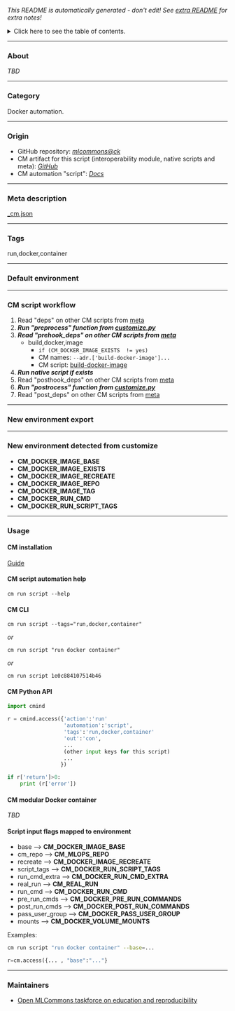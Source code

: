 *This README is automatically generated - don't edit! See [extra README](README-extra.md) for extra notes!*

<details>
<summary>Click here to see the table of contents.</summary>

* [About](#about)
* [Category](#category)
* [Origin](#origin)
* [Meta description](#meta-description)
* [Tags](#tags)
* [Default environment](#default-environment)
* [CM script workflow](#cm-script-workflow)
* [New environment export](#new-environment-export)
* [New environment detected from customize](#new-environment-detected-from-customize)
* [Usage](#usage)
  * [ CM installation](#cm-installation)
  * [ CM script automation help](#cm-script-automation-help)
  * [ CM CLI](#cm-cli)
  * [ CM Python API](#cm-python-api)
  * [ CM modular Docker container](#cm-modular-docker-container)
  * [ Script input flags mapped to environment](#script-input-flags-mapped-to-environment)
* [Maintainers](#maintainers)

</details>

___
### About

*TBD*
___
### Category

Docker automation.
___
### Origin

* GitHub repository: *[mlcommons@ck](https://github.com/mlcommons/ck/tree/master/cm-mlops)*
* CM artifact for this script (interoperability module, native scripts and meta): *[GitHub](https://github.com/mlcommons/ck/tree/master/cm-mlops/script/run-docker-container)*
* CM automation "script": *[Docs](https://github.com/octoml/ck/blob/master/docs/list_of_automations.md#script)*

___
### Meta description
[_cm.json](_cm.json)

___
### Tags
run,docker,container

___
### Default environment

___
### CM script workflow

  1. Read "deps" on other CM scripts from [meta](https://github.com/mlcommons/ck/tree/master/cm-mlops/script/run-docker-container/_cm.json)
  1. ***Run "preprocess" function from [customize.py](https://github.com/mlcommons/ck/tree/master/cm-mlops/script/run-docker-container/customize.py)***
  1. ***Read "prehook_deps" on other CM scripts from [meta](https://github.com/mlcommons/ck/tree/master/cm-mlops/script/run-docker-container/_cm.json)***
     * build,docker,image
       * `if (CM_DOCKER_IMAGE_EXISTS  != yes)`
       * CM names: `--adr.['build-docker-image']...`
       - CM script: [build-docker-image](https://github.com/mlcommons/ck/tree/master/cm-mlops/script/build-docker-image)
  1. ***Run native script if exists***
  1. Read "posthook_deps" on other CM scripts from [meta](https://github.com/mlcommons/ck/tree/master/cm-mlops/script/run-docker-container/_cm.json)
  1. ***Run "postrocess" function from [customize.py](https://github.com/mlcommons/ck/tree/master/cm-mlops/script/run-docker-container/customize.py)***
  1. Read "post_deps" on other CM scripts from [meta](https://github.com/mlcommons/ck/tree/master/cm-mlops/script/run-docker-container/_cm.json)
___
### New environment export

___
### New environment detected from customize

* **CM_DOCKER_IMAGE_BASE**
* **CM_DOCKER_IMAGE_EXISTS**
* **CM_DOCKER_IMAGE_RECREATE**
* **CM_DOCKER_IMAGE_REPO**
* **CM_DOCKER_IMAGE_TAG**
* **CM_DOCKER_RUN_CMD**
* **CM_DOCKER_RUN_SCRIPT_TAGS**
___
### Usage

#### CM installation
[Guide](https://github.com/mlcommons/ck/blob/master/docs/installation.md)

#### CM script automation help
```cm run script --help```

#### CM CLI
`cm run script --tags="run,docker,container"`

*or*

`cm run script "run docker container"`

*or*

`cm run script 1e0c884107514b46`

#### CM Python API

```python
import cmind

r = cmind.access({'action':'run'
                  'automation':'script',
                  'tags':'run,docker,container'
                  'out':'con',
                  ...
                  (other input keys for this script)
                  ...
                 })

if r['return']>0:
    print (r['error'])
```

#### CM modular Docker container
*TBD*

#### Script input flags mapped to environment

* base --> **CM_DOCKER_IMAGE_BASE**
* cm_repo --> **CM_MLOPS_REPO**
* recreate --> **CM_DOCKER_IMAGE_RECREATE**
* script_tags --> **CM_DOCKER_RUN_SCRIPT_TAGS**
* run_cmd_extra --> **CM_DOCKER_RUN_CMD_EXTRA**
* real_run --> **CM_REAL_RUN**
* run_cmd --> **CM_DOCKER_RUN_CMD**
* pre_run_cmds --> **CM_DOCKER_PRE_RUN_COMMANDS**
* post_run_cmds --> **CM_DOCKER_POST_RUN_COMMANDS**
* pass_user_group --> **CM_DOCKER_PASS_USER_GROUP**
* mounts --> **CM_DOCKER_VOLUME_MOUNTS**

Examples:

```bash
cm run script "run docker container" --base=...
```
```python
r=cm.access({... , "base":"..."}
```
___
### Maintainers

* [Open MLCommons taskforce on education and reproducibility](https://github.com/mlcommons/ck/blob/master/docs/mlperf-education-workgroup.md)